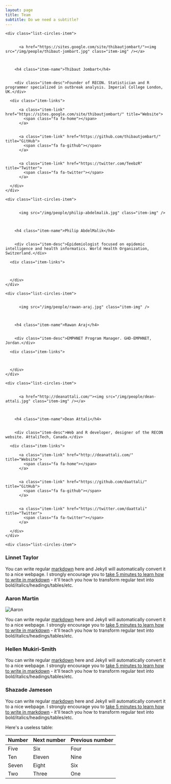```yaml
---
layout: page
title: Team
subtitle: Do we need a subtitle?
---
```


<div class="list-circles">
  
    <div class="list-circles-item">
      
        
          <a href="https://sites.google.com/site/thibautjombart/"><img src="/img/people/thibaut-jombart.jpg" class="item-img" /></a>
        
      
      
        <h4 class="item-name">Thibaut Jombart</h4>
       
      
        <div class="item-desc">Founder of RECON. Statistician and R programmer specialized in outbreak analysis. Imperial College London, UK.</div>
      
      <div class="item-links">
        
          <a class="item-link" href="https://sites.google.com/site/thibautjombart/" title="Website">
            <span class="fa fa-home"></span>
          </a>
        
        
          <a class="item-link" href="https://github.com/thibautjombart/" title="GitHub">
            <span class="fa fa-github"></span>
          </a>
        
        
          <a class="item-link" href="https://twitter.com/TeebzR" title="Twitter">
            <span class="fa fa-twitter"></span>
          </a>
              
      </div>
    </div>
  
    <div class="list-circles-item">
      
        
          <img src="/img/people/philip-abdelmalik.jpg" class="item-img" />
        
      
      
        <h4 class="item-name">Philip AbdelMalik</h4>
       
      
        <div class="item-desc">Epidemiologist focused on epidemic intelligence and health informatics. World Health Organization, Switzerland.</div>
      
      <div class="item-links">
        
        
              
      </div>
    </div>
  
    <div class="list-circles-item">
      
        
          <img src="/img/people/rawan-araj.jpg" class="item-img" />
        
      
      
        <h4 class="item-name">Rawan Araj</h4>
       
      
        <div class="item-desc">EMPHNET Program Manager. GHD-EMPHNET, Jordan.</div>
      
      <div class="item-links">
        
        
              
      </div>
    </div>
  
    <div class="list-circles-item">
      
        
          <a href="http://deanattali.com/"><img src="/img/people/dean-attali.jpg" class="item-img" /></a>
        
      
      
        <h4 class="item-name">Dean Attali</h4>
       
      
        <div class="item-desc">Web and R developer, designer of the RECON website. AttaliTech, Canada.</div>
      
      <div class="item-links">
        
          <a class="item-link" href="http://deanattali.com/" title="Website">
            <span class="fa fa-home"></span>
          </a>
        
        
          <a class="item-link" href="https://github.com/daattali/" title="GitHub">
            <span class="fa fa-github"></span>
          </a>
        
        
          <a class="item-link" href="https://twitter.com/daattali" title="Twitter">
            <span class="fa fa-twitter"></span>
          </a>
              
      </div>
    </div>
  
    <div class="list-circles-item">
      

### Linnet Taylor

You can write regular [markdown](http://markdowntutorial.com/) here and Jekyll will automatically convert it to a nice webpage.  I strongly encourage you to [take 5 minutes to learn how to write in markdown](http://markdowntutorial.com/) - it'll teach you how to transform regular text into bold/italics/headings/tables/etc.

### Aaron Martin

![Aaron](http://s3-media3.fl.yelpcdn.com/bphoto/cQ1Yoa75m2yUFFbY2xwuqw/348s.jpg)

You can write regular [markdown](http://markdowntutorial.com/) here and Jekyll will automatically convert it to a nice webpage.  I strongly encourage you to [take 5 minutes to learn how to write in markdown](http://markdowntutorial.com/) - it'll teach you how to transform regular text into bold/italics/headings/tables/etc.

### Hellen Mukiri-Smith

You can write regular [markdown](http://markdowntutorial.com/) here and Jekyll will automatically convert it to a nice webpage.  I strongly encourage you to [take 5 minutes to learn how to write in markdown](http://markdowntutorial.com/) - it'll teach you how to transform regular text into bold/italics/headings/tables/etc.

### Shazade Jameson

You can write regular [markdown](http://markdowntutorial.com/) here and Jekyll will automatically convert it to a nice webpage.  I strongly encourage you to [take 5 minutes to learn how to write in markdown](http://markdowntutorial.com/) - it'll teach you how to transform regular text into bold/italics/headings/tables/etc.

Here's a useless table:

| Number | Next number | Previous number |
| :------ |:--- | :--- |
| Five | Six | Four |
| Ten | Eleven | Nine |
| Seven | Eight | Six |
| Two | Three | One |




